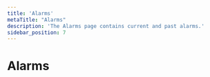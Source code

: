 ```yaml
---
title: 'Alarms'
metaTitle: "Alarms"
description: 'The Alarms page contains current and past alarms.'
sidebar_position: 7
---
```


# Alarms

